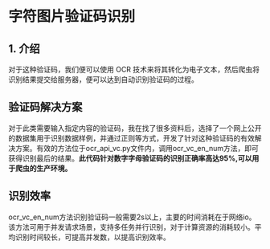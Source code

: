 # 字符图片验证码识别

## 1. 介绍
对于这种验证码，我们便可以使用 OCR 技术来将其转化为电子文本，然后爬虫将识别结果提交给服务器，便可以达到自动识别验证码的过程。

## 验证码解决方案

对于此类需要输入指定内容的验证码，我在找了很多资料后，选择了一个网上公开的数据集用于识别数据样例，并通过正则等方式，开发了针对这种验证码的有效解决方案。有效的方法位于ocr_api_vc.py文件内，调用ocr_vc_en_num方法，即可获得识别最后的结果。**此代码针对数字字母验证码的识别正确率高达95%,可以用于爬虫的生产环境。**

## 识别效率

ocr_vc_en_num方法识别验证码一般需要2s以上，主要的时间消耗在于网络io。该方法可用于并发请求场景，支持多任务并行识别，对于计算资源的消耗较小。平均识别时间较长，可提高并发数，以提高识别效率。
